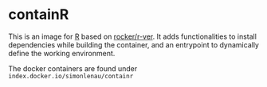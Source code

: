# containR

This is an image for [R](https://www.r-project.org/) based on [rocker/r-ver](https://rocker-project.org/images/versioned/r-ver.html).
It adds functionalities to install dependencies while building the container, and an entrypoint to dynamically define the working environment.

The docker containers are found under `index.docker.io/simonlenau/containr`
